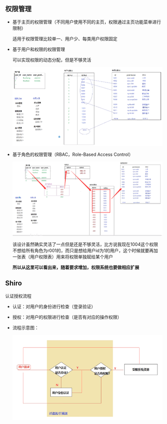 ## 权限管理

- 基于主页的权限管理（不同用户使用不同的主页，权限通过主页功能菜单进行限制）

  适用于权限管理比较单一、用户少、每类用户权限固定

- 基于用户和权限的权限管理

  可以实现权限的动态分配，但是不够灵活

  ![image-20210418175815813](shiro.assets/image-20210418175815813.png)

- 基于角色的权限管理（RBAC，Role-Based Access Control）

  ![image-20210418184232483](shiro.assets/image-20210418184232483.png)

  该设计虽然确实灵活了一点但是还是不够灵活，比方说我现在1004这个权限不想给所有角色为r001的，而只是想给用户id为1的用户，这个时候就要再加一张表（用户权限表）用来将权限单独赋给某个用户

  **所以从这里可以看出来，随着要求增加，权限系统也要做相应扩展**

  

## Shiro

认证授权流程

- 认证：对用户的身份进行检查（登录验证）

- 授权：对用户的权限进行检查（是否有对应的操作权限）

- 流程示意图：

  ![image-20210418195724863](shiro.assets/image-20210418195724863.png)

